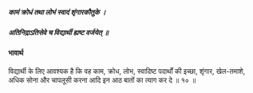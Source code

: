##### कामं क्रोधं तथा लोभं स्वादं शृंगारकौतुके ।
##### अतिनिद्राऽतिसेवे च विद्यार्थी ह्यष्ट वर्जयेत् ॥

#### भावार्थ

विद्यार्थी के लिए आवश्यक है कि वह काम, क्रोध, लोभ, स्वादिष्ट पदार्थों की इच्छा, शृंगार, खेल-तमाशे, अधिक सोना और चापलूसी करना आदि इन आठ बातों का त्याग कर दे ॥ १० ॥
